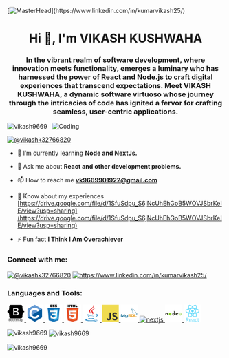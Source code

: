 [![MasterHead](https://1.bp.blogspot.com/-7A4WynwLsM...)](https://www.linkedin.com/in/kumarvikash25/)
<h1 align="center">Hi 👋, I'm VIKASH KUSHWAHA</h1>
<h3 align="center">In the vibrant realm of software development, where innovation meets functionality, emerges a luminary who has harnessed the power of React and Node.js to craft digital experiences that transcend expectations. Meet VIKASH KUSHWAHA, a dynamic software virtuoso whose journey through the intricacies of code has ignited a fervor for crafting seamless, user-centric applications.</h3>

<img align="right" alt="Coding" width="400" src="https://cdn.dribbble.com/users/116207...">

<p align="left"> <img src="https://komarev.com/ghpvc/?username=vikash9669&label=Profile%20views&color=0e75b6&style=flat" alt="vikash9669" /> </p>

<p align="left"> <a href="https://twitter.com/@vikashk32766820" target="blank"><img src="https://img.shields.io/twitter/follow/@vikashk32766820?logo=twitter&style=for-the-badge" alt="@vikashk32766820" /></a> </p>

- 🌱 I’m currently learning **Node and NextJs.**

- 💬 Ask me about **React and other development problems.**

- 📫 How to reach me **vk9669901922@gmail.com**

- 📄 Know about my experiences [https://drive.google.com/file/d/1SfuSdpu_S6jNcUhEhGoB5WOVJSbrKeIE/view?usp=sharing](https://drive.google.com/file/d/1SfuSdpu_S6jNcUhEhGoB5WOVJSbrKeIE/view?usp=sharing)

- ⚡ Fun fact **I Think I Am Overachiever**

<h3 align="left">Connect with me:</h3>
<p align="left">
<a href="https://twitter.com/@vikashk32766820" target="blank"><img align="center" src="https://raw.githubusercontent.com/rahuldkjain/github-profile-readme-generator/master/src/images/icons/Social/twitter.svg" alt="@vikashk32766820" height="30" width="40" /></a>
<a href="https://linkedin.com/in/https://www.linkedin.com/in/kumarvikash25/" target="blank"><img align="center" src="https://raw.githubusercontent.com/rahuldkjain/github-profile-readme-generator/master/src/images/icons/Social/linked-in-alt.svg" alt="https://www.linkedin.com/in/kumarvikash25/" height="30" width="40" /></a>
</p>

<h3 align="left">Languages and Tools:</h3>
<p align="left"> <a href="https://getbootstrap.com" target="_blank" rel="noreferrer"> <img src="https://raw.githubusercontent.com/devicons/devicon/master/icons/bootstrap/bootstrap-plain-wordmark.svg" alt="bootstrap" width="40" height="40"/> </a> <a href="https://www.cprogramming.com/" target="_blank" rel="noreferrer"> <img src="https://raw.githubusercontent.com/devicons/devicon/master/icons/c/c-original.svg" alt="c" width="40" height="40"/> </a> <a href="https://www.w3schools.com/css/" target="_blank" rel="noreferrer"> <img src="https://raw.githubusercontent.com/devicons/devicon/master/icons/css3/css3-original-wordmark.svg" alt="css3" width="40" height="40"/> </a> <a href="https://www.w3.org/html/" target="_blank" rel="noreferrer"> <img src="https://raw.githubusercontent.com/devicons/devicon/master/icons/html5/html5-original-wordmark.svg" alt="html5" width="40" height="40"/> </a> <a href="https://www.java.com" target="_blank" rel="noreferrer"> <img src="https://raw.githubusercontent.com/devicons/devicon/master/icons/java/java-original.svg" alt="java" width="40" height="40"/> </a> <a href="https://developer.mozilla.org/en-US/docs/Web/JavaScript" target="_blank" rel="noreferrer"> <img src="https://raw.githubusercontent.com/devicons/devicon/master/icons/javascript/javascript-original.svg" alt="javascript" width="40" height="40"/> </a> <a href="https://www.mysql.com/" target="_blank" rel="noreferrer"> <img src="https://raw.githubusercontent.com/devicons/devicon/master/icons/mysql/mysql-original-wordmark.svg" alt="mysql" width="40" height="40"/> </a> <a href="https://nextjs.org/" target="_blank" rel="noreferrer"> <img src="https://cdn.worldvectorlogo.com/logos/nextjs-2.svg" alt="nextjs" width="40" height="40"/> </a> <a href="https://nodejs.org" target="_blank" rel="noreferrer"> <img src="https://raw.githubusercontent.com/devicons/devicon/master/icons/nodejs/nodejs-original-wordmark.svg" alt="nodejs" width="40" height="40"/> </a> <a href="https://reactjs.org/" target="_blank" rel="noreferrer"> <img src="https://raw.githubusercontent.com/devicons/devicon/master/icons/react/react-original-wordmark.svg" alt="react" width="40" height="40"/> </a> </p>

<p><img align="left" src="https://github-readme-stats.vercel.app/api/top-langs?username=vikash9669&show_icons=true&locale=en&layout=compact" alt="vikash9669" /></p>

<p>&nbsp;<img align="center" src="https://github-readme-stats.vercel.app/api?username=vikash9669&show_icons=true&locale=en" alt="vikash9669" /></p>

<p><img align="center" src="https://github-readme-streak-stats.herokuapp.com/?user=vikash9669&" alt="vikash9669" /></p>
